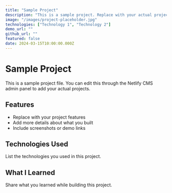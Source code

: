 ```yaml
---
title: "Sample Project"
description: "This is a sample project. Replace with your actual project details."
image: "/images/project-placeholder.jpg"
technologies: ["Technology 1", "Technology 2"]
demo_url: ""
github_url: ""
featured: false
date: 2024-03-15T10:00:00.000Z
---
```


# Sample Project

This is a sample project file. You can edit this through the Netlify CMS admin panel to add your actual projects.

## Features

- Replace with your project features
- Add more details about what you built
- Include screenshots or demo links

## Technologies Used

List the technologies you used in this project.

## What I Learned

Share what you learned while building this project.
